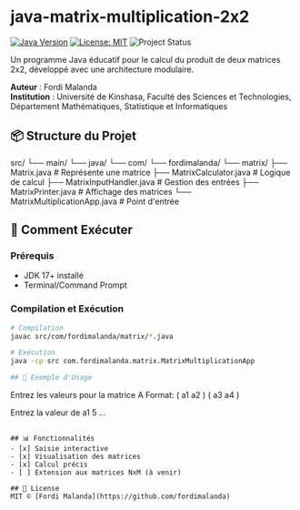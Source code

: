 # java-matrix-multiplication-2x2

[![Java Version](https://img.shields.io/badge/Java-17%2B-orange)](https://openjdk.org/)
[![License: MIT](https://img.shields.io/badge/License-MIT-yellow.svg)](LICENSE)
![Project Status](https://img.shields.io/badge/Status-Active-brightgreen)

Un programme Java éducatif pour le calcul du produit de deux matrices 2x2, développé avec une architecture modulaire.

**Auteur** : Fordi Malanda  
**Institution** : Université de Kinshasa, Faculté des Sciences et Technologies, Département Mathématiques, Statistique et Informatiques

## 📦 Structure du Projet
src/
└── main/
└── java/
└── com/
└── fordimalanda/
└── matrix/
├── Matrix.java # Représente une matrice
├── MatrixCalculator.java # Logique de calcul
├── MatrixInputHandler.java # Gestion des entrées
├── MatrixPrinter.java # Affichage des matrices
└── MatrixMultiplicationApp.java # Point d'entrée


## 🚀 Comment Exécuter

### Prérequis
- JDK 17+ installé
- Terminal/Command Prompt

### Compilation et Exécution
```bash
# Compilation
javac src/com/fordimalanda/matrix/*.java

# Exécution
java -cp src com.fordimalanda.matrix.MatrixMultiplicationApp

## 📝 Exemple d'Usage
```
Entrez les valeurs pour la matrice A
Format: ( a1 a2 )
        ( a3 a4 )

Entrez la valeur de a1
5
...
```

## 📊 Fonctionnalités
- [x] Saisie interactive
- [x] Visualisation des matrices
- [x] Calcul précis
- [ ] Extension aux matrices NxM (à venir)

## 📜 License
MIT © [Fordi Malanda](https://github.com/fordimalanda)